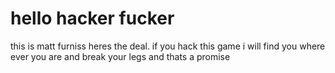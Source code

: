 # hello hacker fucker
this is matt furniss
heres the deal.
if you hack this game
i will find you
where ever you are
and break your legs
and thats a promise